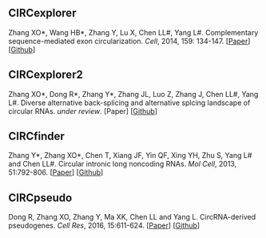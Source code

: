 ## CIRCexplorer

Zhang XO\*, Wang HB\*, Zhang Y, Lu X, Chen LL#, Yang L#. Complementary sequence-mediated exon circularization. *Cell*, 2014, 159: 134-147. [[Paper](http://www.ncbi.nlm.nih.gov/pubmed/25242744)] [[Github](https://github.com/YangLab/CIRCexplorer)]

## CIRCexplorer2

Zhang XO\*, Dong R\*, Zhang Y\*, Zhang JL, Luo Z, Zhang J, Chen LL#, Yang L#. Diverse alternative back-splicing and alternative splcing landscape of circular RNAs. *under review*. [Paper] [[Github](https://github.com/YangLab/CIRCexplorer2)]

## CIRCfinder

Zhang Y\*, Zhang XO\*, Chen T, Xiang JF, Yin QF, Xing YH, Zhu S, Yang L# and Chen LL#. Circular intronic long noncoding RNAs. *Mol Cell*, 2013, 51:792-806. [[Paper](http://www.ncbi.nlm.nih.gov/pubmed/24035497)] [[Github](https://github.com/YangLab/CIRCfinder)]

## CIRCpseudo

Dong R, Zhang XO, Zhang Y, Ma XK, Chen LL and Yang L. CircRNA-derived pseudogenes. *Cell Res*, 2016, 15:611-624. [[Paper](http://www.ncbi.nlm.nih.gov/pubmed/27021280)] [[Github](https://github.com/YangLab/CIRCpseudo)]
